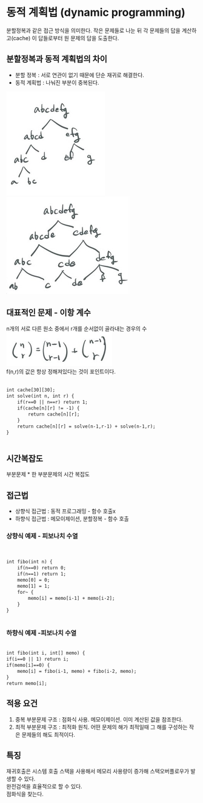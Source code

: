 # 동적 계획법 (dynamic programming)  
분할정복과 같은 접근 방식을 의미한다. 작은 문제들로 나눈 뒤 각 문제들의 답을 계산하고(cache) 이 답들로부터 원 문제의 답을 도출한다.  
  
## 분할정복과 동적 계획법의 차이  
* 분할 정복 : 서로 연관이 없기 때문에 단순 재귀로 해결한다.  
* 동적 계획법 : 나눠진 부분이 중복된다.  
  
![Alt text](/imgs/분할정복.jpg)
![Alt text](/imgs/동적계획.jpg)

## 대표적인 문제 - 이항 계수  
n개의 서로 다른 원소 중에서 r개를 순서없이 골라내는 경우의 수  
![Alt text](/imgs/이항계수.jpg)  
f(n,r)의 값은 항상 정해져있다는 것이 포인트이다.  
  
<pre><code>
int cache[30][30];
int solve(int n, int r) {
	if(r==0 || n==r) return 1;
	if(cache[n][r] != -1) {
		return cache[n][r];
	}
	return cache[n][r] = solve(n-1,r-1) + solve(n-1,r);
}

</code></pre>  
  
## 시간복잡도  
부분문제 * 한 부분문제의 시간 복잡도  
  
## 접근법  
* 상향식 접근법 : 동적 프로그래밍  - 함수 호출x  
* 하향식 접근법 : 메모이제이션, 분할정복  - 함수 호출  
  
### 상향식 예제 - 피보나치 수열  
  
<pre><code>

int fibo(int n) {
	if(n==0) return 0;
	if(n==1) return 1;
	memo[0] = 0;
	memo[1] = 1;
	for~ {
		memo[i] = memo[i-1] + memo[i-2];
	}
}

</code></pre>  
  
### 하향식 예제 -피보나치 수열  
  
<pre><code>
int fibo(int i, int[] memo) {
if(i==0 || 1) return i;
if(memo[i]==0) {
	memo[i] = fibo(i-1, memo) + fibo(i-2, memo);
}
return memo[i];
</code></pre>  
  
## 적용 요건  
1. 중복 부분문제 구조 : 점화식 사용. 메모이제이션. 이미 계산된 값을 참조한다.  
2. 최적 부분문제 구조 : 최적화 원칙. 어떤 문제의 해가 최적일때 그 해를 구성하는 작은 문제들의 해도 최적이다.  
  
## 특징  
재귀호출은 시스템 호출 스택을 사용해서 메모리 사용량이 증가해 스택오버플로우가 발생할 수 있다.  
완전검색을 효율적으로 할 수 있다.  
점화식을 찾는다.  
